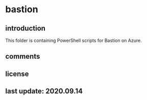 # bastion

## introduction

This folder is containing PowerShell scripts for Bastion on Azure.

## comments

## license

## last update: 2020.09.14
